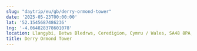 ```yaml
---
slug: "daytrip/eu/gb/derry-ormond-tower"
date: '2025-05-23T00:00:00'
lat: '52.1545687486236'
lng: '-4.064828378601078'
location: Llangybi, Betws Bledrws, Ceredigion, Cymru / Wales, SA48 8PA, United Kingdom
title: Derry Ormond Tower
---
```



